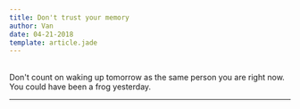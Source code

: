 ```yaml
---
title: Don't trust your memory
author: Van
date: 04-21-2018
template: article.jade
---
```

<br> Don't count on waking up tomorrow as the same person you are right now.
<br> You could have been a frog yesterday. 

---







